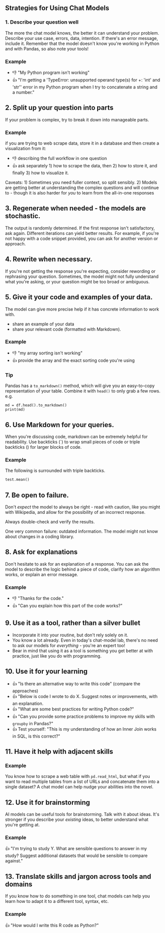 ## Strategies for Using Chat Models

### 1. Describe your question well

The more the chat model knows, the better it can understand your problem. Describe your use case, errors, data, intention. If there's an error message, include it. Remember that the model doesn't know you're working in Python and with Pandas, so also note your tools!

### Example
-  👎 "My Python program isn't working"
- 👍  "I'm getting a 'TypeError: unsupported operand type(s) for +: 'int' and 'str'' error in my Python program when I try to concatenate a string and a number."

## 2. Split up your question into parts

If your problem is complex, try to break it down into manageable parts. 

### Example
if you are trying to web scrape data, store it in a database and then create a visualization from it:
- 👎 describing the full workflow in one question
- 👍 ask separately 1) how to scrape the data, then 2) how to store it, and finally 3) how to visualize it.

Caveats: 1) Sometimes you need fuller context, so split sensibly. 2) Models are getting better at understanding the complex questions and will continue to - though it is also harder for *you* to learn from the all-in-one responses

## 3. Regenerate when needed - the models are stochastic.

The output is randomly determined. If the first response isn't satisfactory, ask again. Different iterations can yield better results. For example, if you're not happy with a code snippet provided, you can ask for another version or approach.

## 4. Rewrite when necessary.

If you're not getting the response you're expecting, consider rewording or rephrasing your question. Sometimes, the model might not fully understand what you're asking, or your question might be too broad or ambiguous.

## 5. Give it your code and examples of your data.

The model can give more precise help if it has concrete information to work with. 

- share an example of your data 
- share your relevant code (formatted with Markdown). 

### Example
- 👎 "my array sorting isn't working"
- 👍 provide the array and the exact sorting code you're using

### Tip

Pandas has a `to_markdown()` method, which will give you an easy-to-copy representation of your table. Combine it with `head()` to only grab a few rows. e.g.

```
md = df.head().to_markdown()
print(md)
```

## 6. Use Markdown for your queries.

When you're discussing code, markdown can be extremely helpful for readability. Use backticks (`) to wrap small pieces of code or triple backticks () for larger blocks of code. 

### Example
The following is surrounded with triple backticks.

```python
test.mean()
```

## 7. Be open to failure.

Don't *expect* the model to always be right - read with caution, like you might with Wikipedia, and allow for the possibility of an incorrect response.

Always double-check and verify the results.

One very common failure: outdated information. The model might not know about changes in a coding library.

## 8. Ask for explanations
Don't hesitate to ask for an explanation of a response. You can ask the model to describe the logic behind a piece of code, clarify how an algorithm works, or explain an error message.

### Example
- 👎 "Thanks for the code."
- 👍 "Can you explain how this part of the code works?"

## 9. Use it as a tool, rather than a silver bullet
- Incorporate it into your routine, but don't rely solely on it.
- You know a lot already. Even in today's chat-model lab, there's no need to ask our models for *everything* -  you're an expert too!
- Bear in mind that using it as a tool is something you get better at with practice, just like you do with programming.

## 10. Use it for your learning

- 👍  "Is there an alternative way to write this code" (compare the approaches)
- 👍 "Below is code I wrote to do X. Suggest notes or improvements, with an explanation.
- 👍 "What are some best practices for writing Python code?"
- 👍 "Can you provide some practice problems to improve my skills with `groupby` in Pandas?"
- 👍 Test yourself: "This is my understanding of how an Inner Join works in SQL, is this correct?"

## 11. Have it help with adjacent skills

### Example
You know how to scrape a web table with `pd.read_html`, but what if you want to read multiple tables from a list of URLs and concatenate them into a single dataset? A chat model can help nudge your abilities into the novel.

## 12. Use it for brainstorming
AI models can be useful tools for brainstorming. Talk with it about ideas. It's stronger if you describe your *existing* ideas, to better understand what you're getting at.

### Example
👍 "I'm trying to study Y. What are sensible questions to answer in my study? Suggest additional datasets that would be sensible to compare against."

## 13. Translate skills and jargon across tools and domains

If you know how to do something in one tool, chat models can help you learn how to adapt it to a different tool, syntax, etc.

### Example
👍 "How would I write this R code as Python?"